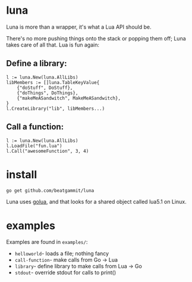 luna
====

Luna is more than a wrapper, it's what a Lua API should be.

There's no more pushing things onto the stack or popping them off; Luna takes care of all that. Lua is fun again:

Define a library:
-----------------

	l := luna.New(luna.AllLibs)
	libMembers := []luna.TableKeyValue{
		{"doStuff", DoStuff},
		{"doThings", DoThings},
		{"makeMeASandwitch", MakeMeASandwitch},
	}
	l.CreateLibrary("lib", libMembers...)

Call a function:
----------------

	l := luna.New(luna.AllLibs)
	l.LoadFile("fun.lua")
	l.Call("awesomeFunction", 3, 4)

install
=======

    go get github.com/beatgammit/luna

Luna uses [golua](https://github.com/aarzilli/golua), and that looks for a shared object called lua5.1 on Linux.

examples
========

Examples are found in `examples/`:

* `helloworld`- loads a file; nothing fancy
* `call-function`- make calls from Go -> Lua
* `library`- define library to make calls from Lua -> Go
* `stdout`- override stdout for calls to print()
